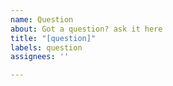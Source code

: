 ```yaml
---
name: Question
about: Got a question? ask it here
title: "[question]"
labels: question
assignees: ''

---
```


